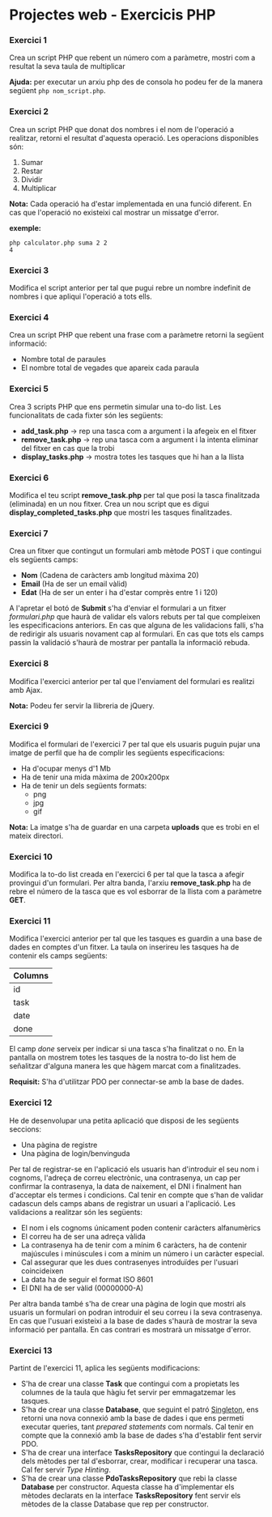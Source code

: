 # Projectes web - Exercicis PHP


### Exercici 1
Crea un script PHP que rebent un número com a paràmetre, mostri com a resultat la seva taula de multiplicar

**Ajuda:** per executar un arxiu php des de consola ho podeu fer de la manera següent `php nom_script.php`. 

### Exercici 2
Crea un script PHP que donat dos nombres i el nom de l'operació a realitzar, retorni el resultat d'aquesta operació. Les operacions disponibles són:

1. Sumar
2. Restar
3. Dividir
4. Multiplicar

**Nota:** Cada operació ha d'estar implementada en una funció diferent. En cas que l'operació no existeixi cal mostrar un missatge d'error.

**exemple:** 

```
php calculator.php suma 2 2
4

```
### Exercici 3 
Modifica el script anterior per tal que pugui rebre un nombre indefinit de nombres i que apliqui l'operació a tots ells.

### Exercici 4
Crea un script PHP que rebent una frase com a paràmetre retorni la següent informació:

* Nombre total de paraules
* El nombre total de vegades que apareix cada paraula 

### Exercici 5
Crea 3 scripts PHP que ens permetin simular una to-do list. Les funcionalitats de cada fixter són les següents:

* **add_task.php** -> rep una tasca com a argument i la afegeix en el fitxer
* **remove_task.php** -> rep una tasca com a argument i la intenta eliminar del fitxer en cas que la trobi
* **display_tasks.php** -> mostra totes les tasques que hi han a la llista

### Exercici 6
Modifica el teu script **remove_task.php** per tal que posi la tasca finalitzada (eliminada) en un nou fitxer. Crea un nou script que es digui **display_completed_tasks.php** que mostri les tasques finalitzades. 

### Exercici 7
Crea un fitxer que contingut un formulari amb mètode POST i que contingui els següents camps:

- **Nom** (Cadena de caràcters amb longitud màxima 20)
- **Email** (Ha de ser un email vàlid)
- **Edat** (Ha de ser un enter i ha d'estar comprès entre 1 i 120)

A l'apretar el botó de **Submit** s'ha d'enviar el formulari a un fitxer *formulari.php* que haurà de validar els valors rebuts per tal que compleixen les especificacions anteriors. En cas que alguna de les validacions falli, s'ha de redirigir als usuaris novament cap al formulari. En cas que tots els camps passin la validació s'haurà de mostrar per pantalla la informació rebuda.

### Exercici 8
Modifica l'exercici anterior per tal que l'enviament del formulari es realitzi amb Ajax. 

**Nota:** Podeu fer servir la llibreria de jQuery.

### Exercici 9
Modifica el formulari de l'exercici 7 per tal que els usuaris puguin pujar una imatge de perfil que ha de complir les següents especificacions:

- Ha d'ocupar menys d'1 Mb
- Ha de tenir una mida màxima de 200x200px
- Ha de tenir un dels següents formats:
	- png
	- jpg
	- gif 	

**Nota:** La imatge s'ha de guardar en una carpeta **uploads** que es trobi en el mateix directori.

### Exercici 10
Modifica la to-do list creada en l'exercici 6 per tal que la tasca a afegir provingui d'un formulari. Per altra banda, l'arxiu **remove_task.php** ha de rebre el número de la tasca que es vol esborrar de la llista com a paràmetre **GET**.

### Exercici 11

Modifica l'exercici anterior per tal que les tasques es guardin a una base de dades en comptes d'un fitxer. La taula on inserireu les tasques ha de contenir els camps següents:

| Columns |
|---------|
| id 		|
| task    |
| date    |
| done    |

El camp *done* serveix per indicar si una tasca s'ha finalitzat o no. En la pantalla on mostrem totes les tasques de la nostra to-do list hem de señalitzar d'alguna manera les que hàgem marcat com a finalitzades.

**Requisit:** S'ha d'utilitzar PDO per connectar-se amb la base de dades. 

### Exercici 12
He de desenvolupar una petita aplicació que disposi de les següents seccions:

* Una pàgina de registre
* Una pàgina de login/benvinguda

Per tal de registrar-se en l'aplicació els usuaris han d'introduir el seu nom i cognoms, l'adreça de correu electrònic, una contrasenya, un cap per confirmar la contrasenya, la data de naixement, el DNI i finalment han d'acceptar els termes i condicions. Cal tenir en compte que s'han de validar cadascun dels camps abans de registrar un usuari a l'aplicació. Les validacions a realitzar són les següents:

* El nom i els cognoms únicament poden contenir caràcters alfanumèrics
* El correu ha de ser una adreça vàlida
* La contrasenya ha de tenir com a mínim 6 caràcters, ha de contenir majúscules i minúscules i com a mínim un número i un caràcter especial. 
* Cal assegurar que les dues contrasenyes introduïdes per l'usuari coincideixen
* La data ha de seguir el format ISO 8601
* El DNI ha de ser vàlid (00000000-A)

Per altra banda també s'ha de crear una pàgina de login que mostri als usuaris un formulari on podran introduir el seu correu i la seva contrasenya. En cas que l'usuari existeixi a la base de dades s'haurà de mostrar la seva informació per pantalla. En cas contrari es mostrarà un missatge d'error. 

### Exercici 13
Partint de l'exercici 11, aplica les següents modificacions:

* S'ha de crear una classe **Task** que contingui com a propietats les columnes de la taula que hàgiu fet servir per emmagatzemar les tasques. 
* S'ha de crear una classe **Database**, que seguint el patró [Singleton](https://es.wikipedia.org/wiki/Singleton), ens retorni una nova connexió amb la base de dades i que ens permeti executar queries, tant *prepared statements* com normals. Cal tenir en compte que la connexió amb la base de dades s'ha d'establir fent servir PDO. 
* S'ha de crear una interface **TasksRepository** que contingui la declaració dels mètodes per tal d'esborrar, crear, modificar i recuperar una tasca. Cal fer servir *Type Hinting*.
* S'ha de crear una classe **PdoTasksRepository** que rebi la classe **Database** per constructor. Aquesta classe ha d'implementar els mètodes declarats en la interface **TasksRepository** fent servir els mètodes de la classe Database que rep per constructor. 